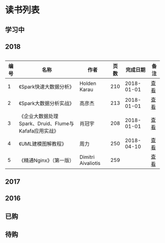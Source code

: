 # 读书列表

## 学习中


## 2018

###### 

|编号	|名称					|作者	|页数	|完成日期		|备注				|
|-------|-----------------------|-------|-------|-----------|-------------------|
|1 		|《Spark快速大数据分析》|Holden Karau|210|2018-01-01|[查看](https://item.jd.com/11782888.html)|
|2 		|《Spark大数据分析实战》|高彦杰|213|2018-01-01|[查看](https://item.jd.com/11860186.html)|
|3 		|《企业大数据处理 Spark、Druid、Flume与Kafafa应用实战》|肖冠宇	|208|2018-01-01|[查看](https://item.jd.com/12189211.html)|
|4 		|《UML建模图解教程》|周力|250|2018-04-10|[查看](https://item.jd.com/22725809821.html)|
|5 		|《精通Nginx》（第一版）|Dimitri Aivaliotis|259||[查看](https://item.jd.com/11657084.html)|


## 2017


## 2016


## 已购


## 待购

